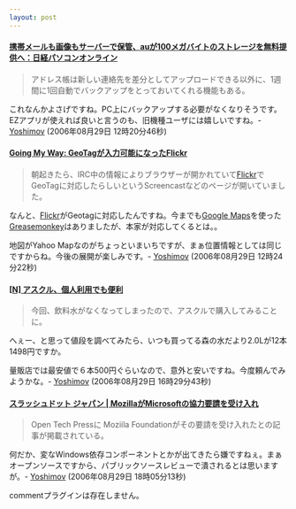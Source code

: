 ```yaml
---
layout: post
---
```

<h4><a href="http://pc.nikkeibp.co.jp/article/NEWS/20060828/246578/?ST=pc_news">携帯メールも画像もサーバーで保管、auが100メガバイトのストレージを無料提供へ：日経パソコンオンライン</a></h4>
<blockquote><p>アドレス帳は新しい連絡先を差分としてアップロードできる以外に、1週間に1回自動でバックアップをとっておいてくれる機能もある。</p>
</blockquote>
<p>これなんかよさげですね。PC上にバックアップする必要がなくなりそうです。EZアプリが使えれば良いと言うのも、旧機種ユーザには嬉しいですね。- <a href="/?page=Yoshimov" class="wikipage">Yoshimov</a> (2006年08月29日 12時20分46秒)</p>
<h4><a href="http://kengo.preston-net.com/archives/002780.shtml">Going My Way: GeoTagが入力可能になったFlickr</a></h4>
<blockquote><p>朝起きたら、IRC中の情報によりブラウザーが開かれていて<a href="http://flickr.com/">Flickr</a>でGeoTagに対応したらしいというScreencastなどのページが開いていました。</p>
</blockquote>
<p>なんと、<a href="http://flickr.com/">Flickr</a>がGeotagに対応したんですね。今までも<a href="http://maps.google.co.jp">Google Maps</a>を使った<a href="http://greasemonkey.mozdev.org/">Greasemonkey</a>はありましたが、本家が対応してくるとは。。</p>
<p>地図がYahoo Mapなのがちょっといまいちですが、まぁ位置情報としては同じですからね。今後の展開が楽しみです。- <a href="/?page=Yoshimov" class="wikipage">Yoshimov</a> (2006年08月29日 12時24分22秒)</p>
<h4>[<a href="http://netafull.net/diary/015259.html">N] アスクル、個人利用でも便利</a></h4>
<blockquote><p>今回、飲料水がなくなってしまったので、アスクルで購入してみることに。</p>
</blockquote>
<p>へぇー、と思って値段を調べてみたら、いつも買ってる森の水だより2.0Lが12本1498円ですか。</p>
<p>量販店では最安値で６本500円ぐらいなので、意外と安いですね。今度頼んでみようかな。- <a href="/?page=Yoshimov" class="wikipage">Yoshimov</a> (2006年08月29日 16時29分43秒)</p>
<h4><a href="http://slashdot.jp/article.pl?sid=06/08/29/0347206&from=rss">スラッシュドット ジャパン | MozillaがMicrosoftの協力要請を受け入れ</a></h4>
<blockquote><p>Open Tech Pressに Moziila Foundationがその要請を受け入れたとの記事が掲載されている。</p>
</blockquote>
<p>何だか、変なWindows依存コンポーネントとかが出てきたら嫌ですねぇ。まぁオープンソースですから、パブリックソースレビューで潰されるとは思いますが。- <a href="/?page=Yoshimov" class="wikipage">Yoshimov</a> (2006年08月29日 18時05分13秒)</p>
<p><span class="error">commentプラグインは存在しません。</span> </p>
